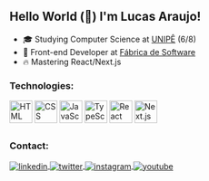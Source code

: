 ## Hello World (👋) I'm Lucas Araujo!
- 🎓 Studying Computer Science at [UNIPÊ](https://unipe.com.br/) (6/8)
- 💼 Front-end Developer at [Fábrica de Software](https://www.instagram.com/fabricadesoftwareunipe/)
- 🔥 Mastering React/Next.js

<div style="display: inline_block;">
  <h3>Technologies:</h3>
  <img align="center" alt="HTML icon" title="HTML5" width="40" src="https://cdn.jsdelivr.net/gh/devicons/devicon/icons/html5/html5-original.svg" />
  <img align="center" alt="CSS icon" title="CSS3" width="40" src="https://cdn.jsdelivr.net/gh/devicons/devicon/icons/css3/css3-original.svg" />
  <img align="center" alt="JavaScript icon" title="JavaScript" width="40" src="https://cdn.jsdelivr.net/gh/devicons/devicon/icons/javascript/javascript-original.svg" />
  <img align="center" alt="TypeScript icon" title="TypeScript" width="40" src="https://cdn.jsdelivr.net/gh/devicons/devicon/icons/typescript/typescript-original.svg" />
  <img align="center" alt="React icon" title="React" width="40" src="https://cdn.jsdelivr.net/gh/devicons/devicon/icons/react/react-original.svg" />
  <img align="center" alt="Next.js icon" title="Next.js" width="40" src="https://cdn.jsdelivr.net/gh/devicons/devicon/icons/nextjs/nextjs-line.svg" />
</div>  

##

<div>
  <h3>Contact:</h3>
  <a href="https://linkedin.com/in/lucas-araujo-51609b21a" target="_blank">
    <img align="center" src="https://img.shields.io/badge/-Lucas Araujo-05122A?style=flat&logo=linkedin" alt="linkedin" />
  </a>
  <a href="https://twitter.com/lucasaraujo_js" target="_blank">
  <img align="center" src="https://img.shields.io/badge/-lucasaraujo_js-05122A?style=flat&logo=twitter" alt="twitter"/>  
</a>
  <a href="https://instagram.com/lucasaraujo.js" target="_blank">
    <img align="center"src="https://img.shields.io/badge/-lucasaraujo.js-05122A?style=flat&logo=instagram" alt="instagram" />
  </a>
  <a href="https://www.youtube.com/channel/UCzWbKoury48IV5y4A0Q2Ppg" target="_blank">
    <img align="center" src="https://img.shields.io/badge/-Lucas Araujo-05122A?style=flat&logo=youtube" alt="youtube"/>
  </a>
</div>

